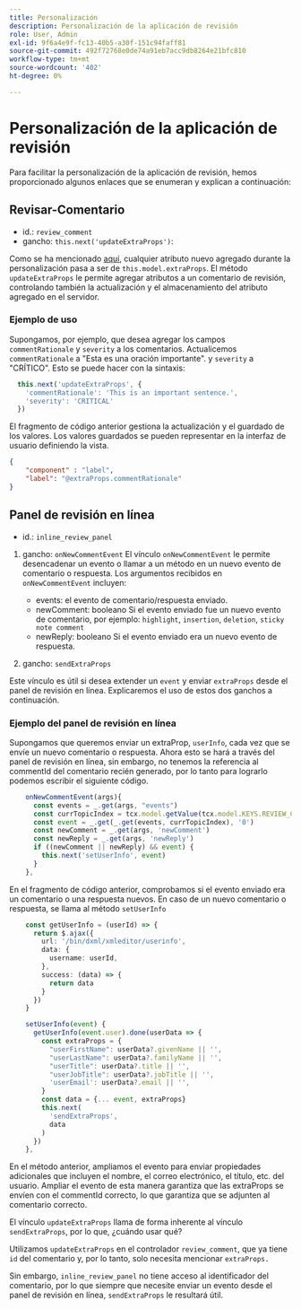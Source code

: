 ```yaml
---
title: Personalización
description: Personalización de la aplicación de revisión
role: User, Admin
exl-id: 9f6a4e9f-fc13-40b5-a30f-151c94faff81
source-git-commit: 492f72768e0de74a91eb7acc9db8264e21bfc810
workflow-type: tm+mt
source-wordcount: '402'
ht-degree: 0%

---
```


# Personalización de la aplicación de revisión

Para facilitar la personalización de la aplicación de revisión, hemos proporcionado algunos enlaces que se enumeran y explican a continuación:

## Revisar-Comentario

- id.: `review_comment`
- gancho: `this.next('updateExtraProps')`:

Como se ha mencionado [aquí](../../aem_guides_framework/basic-customisation.md), cualquier atributo nuevo agregado durante la personalización pasa a ser de `this.model.extraProps`. El método `updateExtraProps` le permite agregar atributos a un comentario de revisión, controlando también la actualización y el almacenamiento del atributo agregado en el servidor.

### Ejemplo de uso

Supongamos, por ejemplo, que desea agregar los campos `commentRationale` y `severity` a los comentarios.
Actualicemos `commentRationale` a &quot;Esta es una oración importante&quot;. y `severity` a &quot;CRÍTICO&quot;.
Esto se puede hacer con la sintaxis:

```typescript
  this.next('updateExtraProps', {
    'commentRationale': 'This is an important sentence.',
    'severity': 'CRITICAL'
  })
```

El fragmento de código anterior gestiona la actualización y el guardado de los valores. Los valores guardados se pueden representar en la interfaz de usuario definiendo la vista.

```JSON
{
    "component" : "label",
    "label": "@extraProps.commentRationale"
}
```

## Panel de revisión en línea

- id.: `inline_review_panel`

1. gancho: `onNewCommentEvent`
El vínculo `onNewCommentEvent` le permite desencadenar un evento o llamar a un método en un nuevo evento de comentario o respuesta.
Los argumentos recibidos en `onNewCommentEvent` incluyen:
   - events: el evento de comentario/respuesta enviado.
   - newComment: booleano
Si el evento enviado fue un nuevo evento de comentario, por ejemplo: `highlight`, `insertion`, `deletion`, `sticky note comment`
   - newReply: booleano
Si el evento enviado era un nuevo evento de respuesta.

2. gancho: `sendExtraProps`

Este vínculo es útil si desea extender un `event` y enviar `extraProps` desde el panel de revisión en línea. Explicaremos el uso de estos dos ganchos a continuación.

### Ejemplo del panel de revisión en línea

Supongamos que queremos enviar un extraProp, `userInfo`, cada vez que se envíe un nuevo comentario o respuesta. Ahora esto se hará a través del panel de revisión en línea, sin embargo, no tenemos la referencia al commentId del comentario recién generado, por lo tanto para lograrlo podemos escribir el siguiente código.

```typescript
    onNewCommentEvent(args){
      const events = _.get(args, "events")
      const currTopicIndex = tcx.model.getValue(tcx.model.KEYS.REVIEW_CURR_TOPIC) || this.getValue('currTopicIndex') || "0"
      const event = _.get(_.get(events, currTopicIndex), '0')
      const newComment = _.get(args, 'newComment')
      const newReply = _.get(args, 'newReply')
      if ((newComment || newReply) && event) {
        this.next('setUserInfo', event)
      }
    },
```

En el fragmento de código anterior, comprobamos si el evento enviado era un comentario o una respuesta nuevos. En caso de un nuevo comentario o respuesta, se llama al método `setUserInfo`

```typescript
    const getUserInfo = (userId) => {
      return $.ajax({
        url: '/bin/dxml/xmleditor/userinfo',
        data: {
          username: userId,
        },
        success: (data) => {
          return data
        }
      })
    }

    setUserInfo(event) {
      getUserInfo(event.user).done(userData => {
        const extraProps = {
          "userFirstName": userData?.givenName || '',
          "userLastName": userData?.familyName || '',
          "userTitle": userData?.title || '',
          "userJobTitle": userData?.jobTitle || '',
          'userEmail': userData?.email || '',
        }
        const data = {... event, extraProps}
        this.next(
          'sendExtraProps',
          data
        )
      })
    },
```

En el método anterior, ampliamos el evento para enviar propiedades adicionales que incluyen el nombre, el correo electrónico, el título, etc. del usuario. Ampliar el evento de esta manera garantiza que las extraProps se envíen con el commentId correcto, lo que garantiza que se adjunten al comentario correcto.

El vínculo `updateExtraProps` llama de forma inherente al vínculo `sendExtraProps`, por lo que, ¿cuándo usar qué?

Utilizamos `updateExtraProps` en el controlador `review_comment`, que ya tiene `id` del comentario y, por lo tanto, solo necesita mencionar `extraProps.`

Sin embargo, `inline_review_panel` no tiene acceso al identificador del comentario, por lo que siempre que necesite enviar un evento desde el panel de revisión en línea, `sendExtraProps` le resultará útil.
